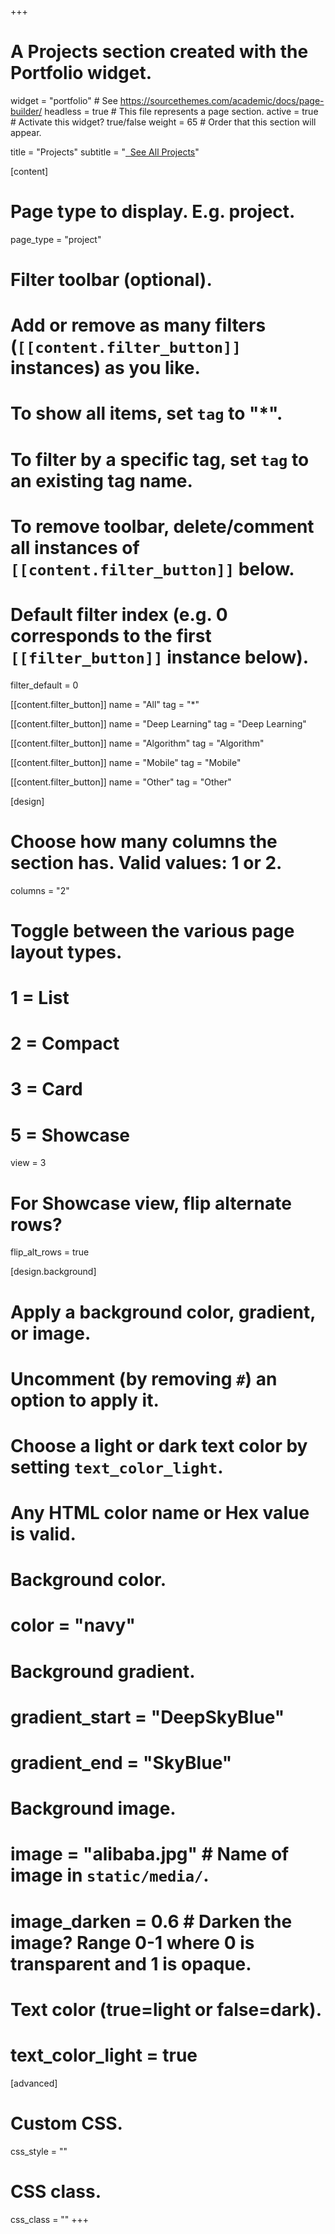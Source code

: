 +++
# A Projects section created with the Portfolio widget.
widget = "portfolio"  # See https://sourcethemes.com/academic/docs/page-builder/
headless = true  # This file represents a page section.
active = true  # Activate this widget? true/false
weight = 65  # Order that this section will appear.

title = "Projects"
subtitle = "<a class='btn btn-outline-primary' href='https://github.com/halfrost'><i class='fab fa-github'></i>&nbsp; See All Projects</a>"

[content]
  # Page type to display. E.g. project.
  page_type = "project"
  
  # Filter toolbar (optional).
  # Add or remove as many filters (`[[content.filter_button]]` instances) as you like.
  # To show all items, set `tag` to "*".
  # To filter by a specific tag, set `tag` to an existing tag name.
  # To remove toolbar, delete/comment all instances of `[[content.filter_button]]` below.
  
  # Default filter index (e.g. 0 corresponds to the first `[[filter_button]]` instance below).
  filter_default = 0
  
  [[content.filter_button]]
    name = "All"
    tag = "*"
  
  [[content.filter_button]]
    name = "Deep Learning"
    tag = "Deep Learning"
  
  [[content.filter_button]]
    name = "Algorithm"
    tag = "Algorithm"
  
  [[content.filter_button]]
    name = "Mobile"
    tag = "Mobile"

  [[content.filter_button]]
    name = "Other"
    tag = "Other"

[design]
  # Choose how many columns the section has. Valid values: 1 or 2.
  columns = "2"

  # Toggle between the various page layout types.
  #   1 = List
  #   2 = Compact
  #   3 = Card
  #   5 = Showcase
  view = 3

  # For Showcase view, flip alternate rows?
  flip_alt_rows = true

[design.background]
  # Apply a background color, gradient, or image.
  #   Uncomment (by removing `#`) an option to apply it.
  #   Choose a light or dark text color by setting `text_color_light`.
  #   Any HTML color name or Hex value is valid.
  
  # Background color.
  # color = "navy"
  
  # Background gradient.
  # gradient_start = "DeepSkyBlue"
  # gradient_end = "SkyBlue"
  
  # Background image.
  # image = "alibaba.jpg"  # Name of image in `static/media/`.
  # image_darken = 0.6  # Darken the image? Range 0-1 where 0 is transparent and 1 is opaque.

  # Text color (true=light or false=dark).
  # text_color_light = true  
  
[advanced]
 # Custom CSS. 
 css_style = ""
 
 # CSS class.
 css_class = ""
+++

<!-- <h3 style="text-align:right;margin-bottom: 36px;"><a href='#' class='back-to-top'><i class='fas fa-chevron-up fa-lg' style='color:rgba(0, 0, 0, 0.54);font-size: 1.8rem;'></i></a></h3> -->


<div style="text-align:right;margin-bottom: 60px;">
  <span class="float-right" aria-hidden="true">
    <a href="#" class="back-to-top">
      <span class="button_icon">
        <i class="fas fa-chevron-up fa-2x site-footer" style='font-size: 1.8rem;'></i>
      </span>
    </a>
  </span>
</div>
